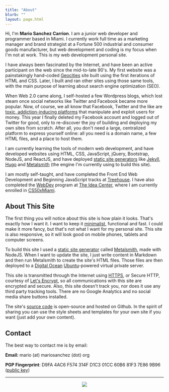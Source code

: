 ```yaml
---
title: "About"
blurb: ""
layout: page.html
---
```


Hi, I'm **Mario Sanchez Carrion**. I am a junior web developer and programmer based in Miami. I currently work full time as a marketing manager and brand strategist at a Fortune 500 industrial and consumer goods manufacturer, but web development and coding is my focus when I'm not at work. This is my web development personal site. 

I have always been fascinated by the Internet, and have been an active participant on the web since the mid-to-late 90's. My first website was a painstakingly hand-coded [Geocities](https://en.wikipedia.org/wiki/Yahoo!_GeoCities) site built using the first iterations of HTML and CSS. Later, I built and ran other sites using those same tools, with the main purpose of learning about search engine optimization (SEO).

When Web 2.0 came along, I self-hosted a few Wordpress blogs, which lost steam once social networks like Twitter and Facebook became more popular. Now, of course, we all know that Facebook, Twitter and the like are [toxic, addiction-inducing platforms](https://www.ted.com/talks/jaron_lanier_how_we_need_to_remake_the_internet) that manipulate and exploit users for money. This year I finally deleted my Facebook account and logged out of Twitter for good, only to re-discover the joy of building and deploying my own sites from scratch. After all, you don't need a large, centralized platform to express yourself online: all you need is a domain name, a few HTML files, and a place to host them.

I am currently learning the tools of modern web development, and have developed websites using HTML, CSS, JavaScript, jQuery, Bootstrap, NodeJS, and ReactJS, and have deployed [static site generators](https://staticsitegenerators.net/) like [Jekyll](https://jekyllrb.com/), [Hugo](https://gohugo.io) and [Metalsmith](https://metalsmith.io) (the engine I'm currently using to build this site).

I am mostly self-taught, and have completed the Front End Web Development and Beginning JavaScript tracks at [Treehouse](https://teamtreehouse.com/mariosanchezcarrion). I have also completed the [WebDev](https://theideacenter.co/webdev/) program at [The Idea Center](https://theideacenter.co/webdev/), where I am currently enrolled in [CS50xMiami](https://theideacenter.co/cs50xmiami/).

## About This Site

The first thing you will notice about this site is how plain it looks. That's exactly how I want it. I want to keep it [minimalist](../mini), functional and fast. I could make it more fancy, but that's not what I want for my personal site. This site is also responsive, so it will look good on mobile phones, tablets and computer screens.

To build this site I used a [static site generator](https://staticsitegenerators.net/) called [Metalsmith](https://metalsmith.io), made with NodeJS. When I want to update the site, I just write content in Markdown and then run Metalsmith to create the site's HTML files. Those files are then deployed to a [Digital Ocean](https://digitalocean.com) [Ubuntu](https://ubuntu.com)-powered virtual private server.

This site is transmitted through the Internet using [HTTPS](https://en.wikipedia.org/wiki/HTTPS), or Secure HTTP, courtesy of [Let's Encrypt](https://letsencrypt.org), so all communications with this site are encrypted and secure. Also, this site doesn't track you, nor does it use any third party tracking tools. There are no Google Analytics and no social media share buttons installed. 

The site's [source code](https://github.com/mariobox/mariosanchez.org) is open-source and hosted on Github. In the spirit of sharing you can use the style sheets and templates for your own site if you want (just add your own content).

## Contact

The best way to contact me is by email:

**Email:**  mario (at) mariosanchez (dot) org

**PGP Fingerprint**: D9FA 4AC6 F574 314F D1C3 01CC 60B6 81F3 7E86 9B96 ([public key](/publickey.txt))

<hr />

<center>
<img src="/img/msc.jpg" class="round"><br />
<a href="http://github.com/mariobox"><i class="fa fa-github fa-lg"></i></a>
<a href="mailto:mario@mariosanchez.org"><i class="fa fa-envelope fa-lg"></i></a>
<a href="tel:305-699-6541"><i class="fa fa-phone-square fa-lg"></i></a>
</center>



